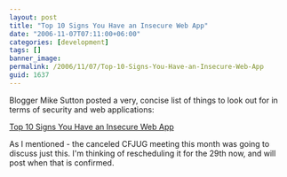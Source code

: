 ```yaml
---
layout: post
title: "Top 10 Signs You Have an Insecure Web App"
date: "2006-11-07T07:11:00+06:00"
categories: [development]
tags: []
banner_image: 
permalink: /2006/11/07/Top-10-Signs-You-Have-an-Insecure-Web-App
guid: 1637
---
```


Blogger Mike Sutton posted a very, concise list of things to look out for in terms of security and web applications:

<a href="http://portal.spidynamics.com/blogs/msutton/archive/2006/11/01/Top-10-Signs-You-Have-an-Insecure-Web-App.aspx">Top 10 Signs You Have an Insecure Web App</a>

As I mentioned - the canceled CFJUG meeting this month was going to discuss just this. I'm thinking of rescheduling it for the 29th now, and will post when that is confirmed.